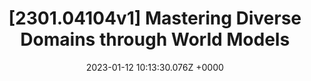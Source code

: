 ---
title: "[2301.04104v1] Mastering Diverse Domains through World Models"
link: "https://arxiv.org/abs/2301.04104v1"
date: "2023-01-12 10:13:30.076Z +0000"
description: ""
category: "papers"
---